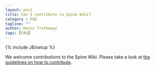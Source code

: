 ```yaml
---
layout: post
title: Can I contribute to Spine Wiki?
category : FAQ
tagline: ""
author: Kevin Trethewey
tags: [FAQ]
---
```

{% include JB/setup %}

We welcome contributions to the Spine Wiki. Please take a look at [the guidelines on how to contribute](/explanation/Contribution).